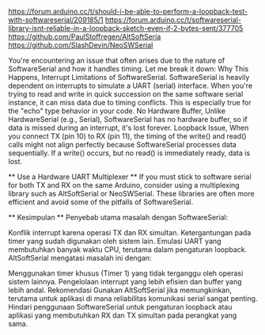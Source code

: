 https://forum.arduino.cc/t/should-i-be-able-to-perform-a-loopback-test-with-softwareserial/209185/1
https://forum.arduino.cc/t/softwareserial-library-isnt-reliable-in-a-loopback-sketch-even-if-2-bytes-sent/377705
https://github.com/PaulStoffregen/AltSoftSeria
https://github.com/SlashDevin/NeoSWSerial

You're encountering an issue that often arises due to the nature of SoftwareSerial and how it handles timing. Let me break it down:
Why This Happens, Interrupt Limitations of SoftwareSerial. SoftwareSerial is heavily dependent on interrupts to simulate a UART (serial) interface.
When you're trying to read and write in quick succession on the same software serial instance, it can miss data due to timing conflicts. This is especially true for the "echo" type behavior in your code.
No Hardware Buffer, Unlike HardwareSerial (e.g., Serial), SoftwareSerial has no hardware buffer, so if data is missed during an interrupt, it's lost forever.
Loopback Issue, When you connect TX (pin 10) to RX (pin 11), the timing of the write() and read() calls might not align perfectly because SoftwareSerial processes data sequentially. If a write() occurs, but no read() is immediately ready, data is lost.

** Use a Hardware UART Multiplexer **
If you must stick to software serial for both TX and RX on the same Arduino, consider using a multiplexing library such as AltSoftSerial or NeoSWSerial. These libraries are often more efficient and avoid some of the pitfalls of SoftwareSerial.

** Kesimpulan **
Penyebab utama masalah dengan SoftwareSerial:

Konflik interrupt karena operasi TX dan RX simultan.
Ketergantungan pada timer yang sudah digunakan oleh sistem lain.
Emulasi UART yang membutuhkan banyak waktu CPU, terutama dalam pengaturan loopback.
AltSoftSerial mengatasi masalah ini dengan:

Menggunakan timer khusus (Timer 1) yang tidak terganggu oleh operasi sistem lainnya.
Pengelolaan interrupt yang lebih efisien dan buffer yang lebih andal.
Rekomendasi
Gunakan AltSoftSerial jika memungkinkan, terutama untuk aplikasi di mana reliabilitas komunikasi serial sangat penting.
Hindari penggunaan SoftwareSerial untuk pengaturan loopback atau aplikasi yang membutuhkan RX dan TX simultan pada perangkat yang sama.